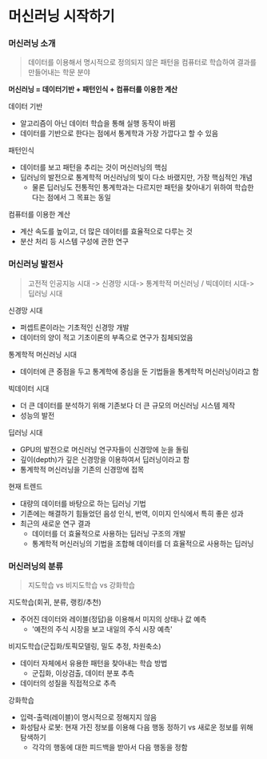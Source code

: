 # 머신러닝 시작하기
### __머신러닝 소개__

> 데이터를 이용해서 명시적으로 정의되지 않은 패턴을 컴퓨터로 학습하여 결과를 만들어내는 학문 분야

__머신러닝 = 데이터기반 + 패턴인식 + 컴퓨터를 이용한 계산__

데이터 기반

- 알고리즘이 아닌 데이터 학습을 통해 실행 동작이 바뀜
- 데이터를 기반으로 한다는 점에서 통계학과 가장 가깝다고 할 수 있음

패턴인식

- 데이터를 보고 패턴을 추리는 것이 머신러닝의 핵심
- 딥러닝의 발전으로 통계학적 머신러닝의 빛이 다소 바랬지만, 가장 핵심적인 개념
    - 물론 딥러닝도 전통적인 통계학과는 다르지만 패턴을 찾아내기 위하여 학습한다는 점에서 그 목표는 동일

컴퓨터를 이용한 계산

- 계산 속도를 높이고, 더 많은 데이터를 효율적으로 다루는 것
- 분산 처리 등 시스템 구성에 관한 연구

### __머신러닝 발전사__

> 고전적 인공지능 시대 -> 신경망 시대-> 통계학적 머신러닝 / 빅데이터 시대-> 딥러닝 시대

신경망 시대
- 퍼셉트론이라는 기초적인 신경망 개발
- 데이터의 양이 적고 기초이론의 부족으로 연구가 침체되었음

통계학적 머신러닝 시대
- 데이터에 큰 중점을 두고 통계학에 중심을 둔 기법들을 통계학적 머신러닝이라고 함

빅데이터 시대
- 더 큰 데이터를 분석하기 위해 기존보다 더 큰 규모의 머신러닝 시스템 제작
- 성능의 발전

딥러닝 시대
- GPU의 발전으로 머신러닝 연구자들이 신경망에 눈을 돌림
- 깊이(depth)가 깊은 신경망을 이용하여서 딥러닝이라고 함
- 통계학적 머신러닝을 기존의 신경망에 접목

현재 트렌드
- 대량의 데이터를 바탕으로 하는 딥러닝 기법
- 기존에는 해결하기 힘들었던 음성 인식, 번역, 이미지 인식에서 특히 좋은 성과
- 최근의 새로운 연구 결과
  - 데이터를 더 효율적으로 사용하는 딥러닝 구조의 개발
  - 통계학적 머신러닝의 기법을 조합해 데이터를 더 효율적으로 사용하는 딥러닝

### __머신러닝의 분류__

> 지도학습 vs 비지도학습 vs 강화학습

지도학습(회귀, 분류, 랭킹/추천)
- 주어진 데이터와 레이블(정답)을 이용해서 미지의 상태나 값 예측
  - '예전의 주식 시장을 보고 내일의 주식 시장 예측'
 
비지도학습(군집화/토픽모델링, 밀도 추정, 차원축소)
- 데이터 자체에서 유용한 패턴을 찾아내는 학습 방법
  - 군집화, 이상검출, 데이터 분포 추측
- 데이터의 성질을 직접적으로 추측

강화학습
- 입력-출력(레이블)이 명시적으로 정해지지 않음
- 화성탐사 로봇: 현재 가진 정보를 이용해 다음 행동 정하기 vs 새로운 정보를 위해 탐색하기
  - 각각의 행동에 대한 피드백을 받아서 다음 행동을 정함